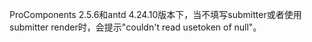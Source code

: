 ProComponents 2.5.6和antd 4.24.10版本下，当不填写submitter或者使用submitter render时，会提示"couldn't read usetoken of null"。
